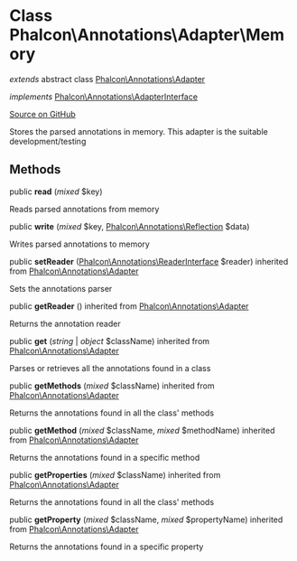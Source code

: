 # Class **Phalcon\\Annotations\\Adapter\\Memory**

*extends* abstract class [Phalcon\Annotations\Adapter](/en/3.1.2/api/Phalcon_Annotations_Adapter)

*implements* [Phalcon\Annotations\AdapterInterface](/en/3.1.2/api/Phalcon_Annotations_AdapterInterface)

<a href="https://github.com/phalcon/cphalcon/blob/master/phalcon/annotations/adapter/memory.zep" class="btn btn-default btn-sm">Source on GitHub</a>

Stores the parsed annotations in memory. This adapter is the suitable development/testing

## Methods
public  **read** (*mixed* $key)

Reads parsed annotations from memory

public  **write** (*mixed* $key, [Phalcon\Annotations\Reflection](/en/3.1.2/api/Phalcon_Annotations_Reflection) $data)

Writes parsed annotations to memory

public  **setReader** ([Phalcon\Annotations\ReaderInterface](/en/3.1.2/api/Phalcon_Annotations_ReaderInterface) $reader) inherited from [Phalcon\Annotations\Adapter](/en/3.1.2/api/Phalcon_Annotations_Adapter)

Sets the annotations parser

public  **getReader** () inherited from [Phalcon\Annotations\Adapter](/en/3.1.2/api/Phalcon_Annotations_Adapter)

Returns the annotation reader

public  **get** (*string* | *object* $className) inherited from [Phalcon\Annotations\Adapter](/en/3.1.2/api/Phalcon_Annotations_Adapter)

Parses or retrieves all the annotations found in a class

public  **getMethods** (*mixed* $className) inherited from [Phalcon\Annotations\Adapter](/en/3.1.2/api/Phalcon_Annotations_Adapter)

Returns the annotations found in all the class' methods

public  **getMethod** (*mixed* $className, *mixed* $methodName) inherited from [Phalcon\Annotations\Adapter](/en/3.1.2/api/Phalcon_Annotations_Adapter)

Returns the annotations found in a specific method

public  **getProperties** (*mixed* $className) inherited from [Phalcon\Annotations\Adapter](/en/3.1.2/api/Phalcon_Annotations_Adapter)

Returns the annotations found in all the class' methods

public  **getProperty** (*mixed* $className, *mixed* $propertyName) inherited from [Phalcon\Annotations\Adapter](/en/3.1.2/api/Phalcon_Annotations_Adapter)

Returns the annotations found in a specific property

